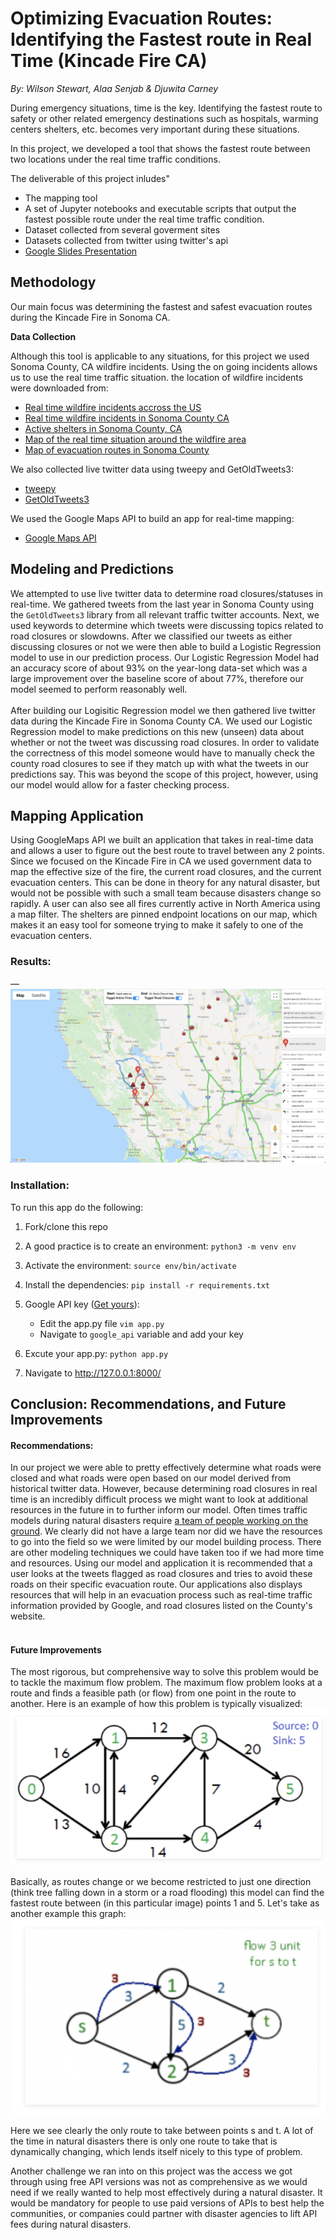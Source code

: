 
# Optimizing Evacuation Routes: Identifying the Fastest route in Real Time (Kincade Fire CA)

<em>By: Wilson Stewart, Alaa Senjab & Djuwita Carney</em>

During emergency situations, time is the key. Identifying the fastest route to safety or other related emergency destinations such as hospitals, warming centers shelters, etc. becomes very important during these situations. 

In this project, we developed a tool that shows the fastest route between two locations under the real time traffic conditions.


The deliverable of this project inludes"

-   The mapping tool
-   A set of Jupyter notebooks and executable scripts that output the fastest possible route under the real time traffic condition.
-   Dataset collected from several goverment sites
-   Datasets collected from twitter using twitter's api
-   [Google Slides Presentation](https://docs.google.com/presentation/d/17n2EbAjLC2QRx3Zfs5boPi6oWmr5oVD6SUpZ5uYk1C0/edit?usp=sharing)


## Methodology

Our main focus was determining the fastest and safest evacuation routes during the Kincade Fire in Sonoma CA. 

**Data Collection** 

Although this tool is applicable to any situations, for this project we used Sonoma County, CA wildfire incidents.  Using the on going incidents allows us to use the real time traffic situation. the location of wildfire incidents were downloaded from:

- [Real time wildfire incidents accross the US](https://firms.modaps.eosdis.nasa.gov/active_fire/#firms-txt)
- [Real time wildfire incidents in Sonoma County CA](https://fire.ca.gov/incidents/)
- [Active shelters in Sonoma County, CA](https://socoemergency.org/shelters-and-warming-centers/)
- [Map of the real time situation around the wildfire area](https://sonomacounty.maps.arcgis.com/apps/webappviewer/index.html?id=2cb4401e1fc0494dbf9d9e22aa794617)
- [Map of evacuation routes in Sonoma County](https://www.pressdemocrat.com/news/10124814-181/santa-rosa-releases-evacuation-maps?artslide=4)

We also collected live twitter data using tweepy and GetOldTweets3:
- [tweepy](https://www.tweepy.org/)
- [GetOldTweets3](https://pypi.org/project/GetOldTweets3/)

We used the Google Maps API to build an app for real-time mapping:
- [Google Maps API](https://developers.google.com/maps/documentation)


## Modeling and Predictions

We attempted to use live twitter data to determine road closures/statuses in real-time. We gathered tweets from the last year in Sonoma County using the `GetOldTweets3` library from all relevant traffic twitter accounts. Next, we used keywords to determine which tweets were discussing topics related to road closures or slowdowns. After we classified our tweets as either discussing closures or not we were then able to build a Logistic Regression model to use in our prediction process. Our Logistic Regression Model had an accuracy score of about 93% on the year-long data-set which was a large improvement over the baseline score of about 77%, therefore our model seemed to perform reasonably well.
<br>
<br>
After building our Logisitic Regression model we then gathered live twitter data during the Kincade Fire in Sonoma County CA. We used our Logistic Regression model to make predictions on this new (unseen) data about whether or not the tweet was discussing road closures. In order to validate the correctness of this model someone would have to manually check the county road closures to see if they match up with what the tweets in our predictions say. This was beyond the scope of this project, however, using our model would allow for a faster checking process.


## Mapping Application

Using GoogleMaps API we built an application that takes in real-time data and allows a user to figure out the best route to travel between any 2 points. Since we focused on the Kincade Fire in CA we used government data to map the effective size of the fire, the current road closures, and the current evacuation centers. This can be done in theory for any natural disaster, but would not be possible with such a small team because disasters change so rapidly. A user can also see all fires currently active in North America using a map filter. The shelters are pinned endpoint locations on our map, which makes it an easy tool for someone trying to make it safely to one of the evacuation centers.

### Results:

— ![](images/mapp_static_demo.png) 



### Installation:

To run this app do the following:

1. Fork/clone this repo


2. A good practice is to create an environment:
        ```python3 -m venv env```


3. Activate the  environment:
        ```source env/bin/activate```


4. Install  the dependencies:
        ```pip install -r requirements.txt```


5. Google API key ([Get yours](https://developers.google.com/maps/documentation)):
    - Edit the app.py file
        ```vim app.py```
    - Navigate to `google_api` variable and add your key
    
6. Excute your app.py:
    ```python app.py```


7. Navigate to http://127.0.0.1:8000/


## Conclusion: Recommendations, and Future Improvements

#### Recommendations:

In our project we were able to pretty effectively determine what roads were closed and what roads were open based on our model derived from historical twitter data. However, because determining road closures in real time is an incredibly difficult process we might want to look at additional resources in the future in to further inform our model. Often times traffic models during natural disasters require [a team of people working on the ground](https://www.citylab.com/transportation/2018/09/after-the-storm-a-flood-of-data/570640/). We clearly did not have a large team nor did we have the resources to go into the field so we were limited by our model building process. There are other modeling techniques we could have taken too if we had more time and resources. Using our model and application it is recommended that a user looks at the tweets flagged as road closures and tries to avoid these roads on their specific evacuation route. Our applications also displays resources that will help in an evacuation process such as real-time traffic information provided by Google, and road closures listed on the County's website.
<br>
<br>

#### Future Improvements

The most rigorous, but comprehensive way to solve this problem would be to tackle the maximum flow problem. The maximum flow problem looks at a route and finds a feasible path (or flow) from one point in the route to another. Here is an example of how this problem is typically visualized: <br>![](images/max_flow.png)

Basically, as routes change or we become restricted to just one direction (think tree falling down in a storm or a road flooding) this model can find the fastest route between (in this particular image) points 1 and 5. Let's take as another example this graph: <br> ![](images/short_flow.png)

Here we see clearly the only route to take between points s and t. A lot of the time in natural disasters there is only one route to take that is dynamically changing, which lends itself nicely to this type of problem. 

Another challenge we ran into on this project was the access we got through using free API versions was not as comprehensive as we would need if we really wanted to help most effectively during a natural disaster. It would be mandatory for people to use paid versions of APIs to best help the communities, or companies could partner with disaster agencies to lift API fees during natural disasters. 


